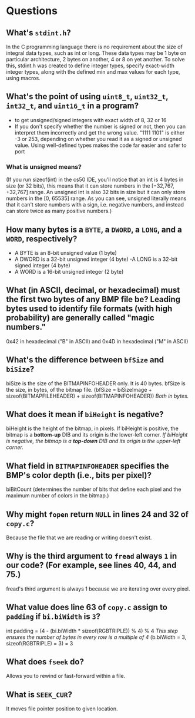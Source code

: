 # Questions

## What's `stdint.h`?

In the C programming language there is no requirement about the size of integral data types, such as int or long. These data types may be 1 byte on particular architecture, 2 bytes on another, 4 or 8 on yet another. To solve this, stdint.h was created to define integer types, specify exact-width integer types, along with the defined min and max values for each type, using macros.

## What's the point of using `uint8_t`, `uint32_t`, `int32_t`, and `uint16_t` in a program?

- to get unsigned/signed integers with exact width of 8, 32 or 16
- If you don't specify whether the number is signed or not, then you can interpret them incorrectly and get the wrong value. "1111 1101" is either -3 or 253, depending on whether you read it as a signed or unsigned value. Using well-defined types makes the code far easier and safer to port

### What is unsigned means?

(If you run sizeof(int) in the cs50 IDE, you'll notice that an int is 4 bytes in size (or 32 bits), this means that it can store numbers in the [−32,767, +32,767] range. An unsigned int is also 32 bits in size but it can only store numbers in the [0, 65535] range. As you can see, unsigned literally means that it can't store numbers with a sign, i.e. negative numbers, and instead can store twice as many positive numbers.)

## How many bytes is a `BYTE`, a `DWORD`, a `LONG`, and a `WORD`, respectively?

- A BYTE is an 8-bit unsigned value (1 byte)
- A DWORD is a 32-bit unsigned integer (4 byte)
-A LONG is a 32-bit signed integer (4 byte)
- A WORD is a 16-bit unsigned integer (2 byte)

## What (in ASCII, decimal, or hexadecimal) must the first two bytes of any BMP file be? Leading bytes used to identify file formats (with high probability) are generally called "magic numbers."

0x42 in hexadecimal ("B" in ASCII) and 0x4D in hexadecimal ("M" in ASCII) 

## What's the difference between `bfSize` and `biSize`?

biSize is the size of the BITMAPINFOHEADER only. It is 40 bytes.
bfSize is the size, in bytes, of the bitmap file. (bfSize = biSizeImage + sizeof(BITMAPFILEHEADER) + sizeof(BITMAPINFOHEADER)) *Both in bytes.*

## What does it mean if `biHeight` is negative? 

biHeight is the height of the bitmap, in pixels. If biHeight is positive, the bitmap is a **bottom-up** DIB and its origin is the lower-left corner. *If biHeight is negative, the bitmap is a **top-down** DIB and its origin is the upper-left corner.*

## What field in `BITMAPINFOHEADER` specifies the BMP's color depth (i.e., bits per pixel)?

biBitCount (determines the number of bits that define each pixel and the maximum number of colors in the bitmap.)

## Why might `fopen` return `NULL` in lines 24 and 32 of `copy.c`?

Because the file that we are reading or writing doesn't exist.

## Why is the third argument to `fread` always `1` in our code? (For example, see lines 40, 44, and 75.)

fread's third argument is always 1 because we are iterating over every pixel.

## What value does line 63 of `copy.c` assign to `padding` if `bi.biWidth` is `3`?

int padding = (4 - (bi.biWidth * sizeof(RGBTRIPLE)) % 4) % 4 
*This step ensures the number of bytes in every row is a multiple of 4*
(b.biWidth = 3, sizeof(RGBTRIPLE) = 3)
= 3

## What does `fseek` do?

Allows you to rewind or fast-forward within a file.

## What is `SEEK_CUR`?

It moves file pointer position to given location.
